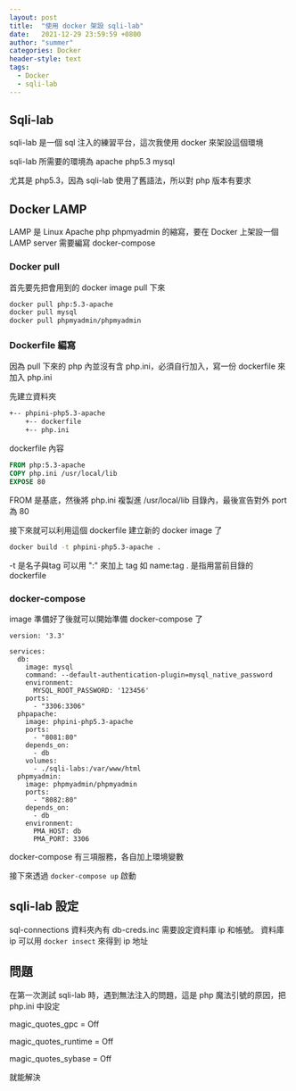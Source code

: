 ```yaml
---
layout: post
title:  "使用 docker 架設 sqli-lab"
date:   2021-12-29 23:59:59 +0800
author: "summer"
categories: Docker
header-style: text
tags:
  - Docker
  - sqli-lab
---
```


## Sqli-lab

sqli-lab 是一個 sql 注入的練習平台，這次我使用 docker 來架設這個環境

sqli-lab 所需要的環境為 apache php5.3 mysql

尤其是 php5.3，因為 sqli-lab 使用了舊語法，所以對 php 版本有要求

## Docker LAMP

LAMP 是 Linux Apache php phpmyadmin 的縮寫，要在 Docker 上架設一個 LAMP server 需要編寫 docker-compose

### Docker pull

首先要先把會用到的 docker image pull 下來

```bash
docker pull php:5.3-apache
docker pull mysql
docker pull phpmyadmin/phpmyadmin
```

### Dockerfile 編寫

因為 pull 下來的 php 內並沒有含 php.ini，必須自行加入，寫一份 dockerfile 來加入 php.ini

先建立資料夾

```bash
+-- phpini-php5.3-apache
    +-- dockerfile
    +-- php.ini

```

dockerfile 內容

```dockerfile
FROM php:5.3-apache
COPY php.ini /usr/local/lib
EXPOSE 80
```

FROM 是基底，然後將 php.ini 複製進 /usr/local/lib 目錄內，最後宣告對外 port 為 80

接下來就可以利用這個 dockerfile 建立新的 docker image 了

```bash
docker build -t phpini-php5.3-apache .
```

-t 是名子與tag 可以用 ":" 來加上 tag 如 name:tag
. 是指用當前目錄的 dockerfile

### docker-compose

image 準備好了後就可以開始準備 docker-compose 了

``` docker-compose
version: '3.3'

services:
  db:
    image: mysql
    command: --default-authentication-plugin=mysql_native_password
    environment:
      MYSQL_ROOT_PASSWORD: '123456'
    ports:
      - "3306:3306"
  phpapache:
    image: phpini-php5.3-apache
    ports:
      - "8081:80"
    depends_on:
      - db
    volumes:
      - ./sqli-labs:/var/www/html
  phpmyadmin:
    image: phpmyadmin/phpmyadmin
    ports:
      - "8082:80"
    depends_on:
      - db
    environment:
      PMA_HOST: db
      PMA_PORT: 3306
```

docker-compose 有三項服務，各自加上環境變數

接下來透過 ``` docker-compose up ``` 啟動

## sqli-lab 設定

sql-connections 資料夾內有 db-creds.inc 需要設定資料庫 ip 和帳號。
資料庫 ip 可以用 ``` docker insect ``` 來得到 ip 地址

## 問題

在第一次測試 sqli-lab 時，遇到無法注入的問題，這是 php 魔法引號的原因，把 php.ini 中設定

magic_quotes_gpc = Off

magic_quotes_runtime = Off

magic_quotes_sybase = Off

就能解決
